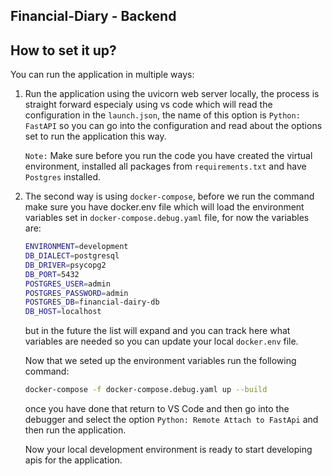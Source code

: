 ## Financial-Diary - Backend

## How to set it up?

You can run the application in multiple ways:

1. Run the application using the uvicorn web server locally, the process is straight forward especialy using vs code which will read the configuration in the `launch.json`, the name of this option is `Python: FastAPI` so you can go into the configuration and read about the options set to run the application this way.

   `Note:` Make sure before you run the code you have created the virtual environment, installed all packages from `requirements.txt` and have `Postgres` installed.

2. The second way is using `docker-compose`, before we run the command make sure you have docker.env file which will load the environment variables set in `docker-compose.debug.yaml` file, for now the variables are:

   ```bash
   ENVIRONMENT=development
   DB_DIALECT=postgresql
   DB_DRIVER=psycopg2
   DB_PORT=5432
   POSTGRES_USER=admin
   POSTGRES_PASSWORD=admin
   POSTGRES_DB=financial-dairy-db
   DB_HOST=localhost
   ```

   but in the future the list will expand and you can track here what variables are needed so you can update your local `docker.env` file.

   Now that we seted up the environment variables run the following command:

   ```bash
   docker-compose -f docker-compose.debug.yaml up --build
   ```

   once you have done that return to VS Code and then go into the debugger and select the option `Python: Remote Attach to FastApi` and then run the application.

   Now your local development environment is ready to start developing apis for the application.

